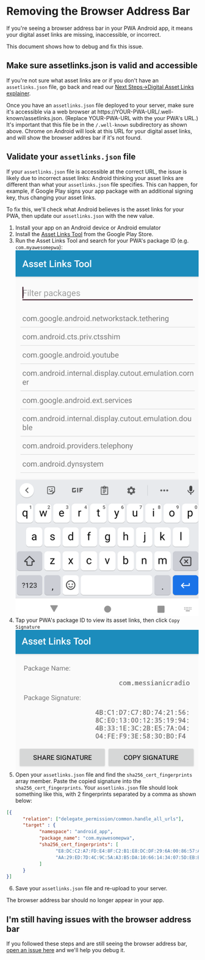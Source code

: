 # Removing the Browser Address Bar

If you're seeing a browser address bar in your PWA Android app, it means your digital asset links are missing, inaccessible, or incorrect.

This document shows how to debug and fix this issue.

## Make sure assetlinks.json is valid and accessible

If you're not sure what asset links are or if you don't have an `assetlinks.json` file, go back and read our [Next Steps->Digital Asset Links explainer](https://microsoft.visualstudio.com/OS/_workitems/recentlyupdated/).

Once you have an `assetlinks.json` file deployed to your server, make sure it's accessible via a web browser at https://YOUR-PWA-URL/.well-known/assetlinks.json. (Replace YOUR-PWA-URL with the your PWA's URL.) It's important that this file be in the `/.well-known` subdirectory as shown above. Chrome on Android will look at this URL for your digital asset links, and will show the browser addres bar if it's not found.

## Validate your `assetlinks.json` file

If your `assetlinks.json` file is accessible at the correct URL, the issue is likely due to incorrect asset links: Android thinking your asset links are different than what your `assetlinks.json` file specifies. This can happen, for example, if Google Play signs your app package with an additional signing key, thus changing your asset links.

To fix this, we'll check what Android believes is the asset links for your PWA, then update our `assetlinks.json` with the new value.

1. Install your app on an Android device or Android emulator
2. Install the [Asset Links Tool](https://play.google.com/store/apps/details?id=dev.conn.assetlinkstool) from the Google Play Store.
3. Run the Asset Links Tool and search for your PWA's package ID (e.g. `com.myawesomepwa`): <br /> <img src="/static/asset-links-package-id.png" />
4. Tap your PWA's package ID to view its asset links, then click `Copy Signature` <br /> <img src="/static/asset-links-details.png" />
5. Open your `assetlinks.json` file and find the `sha256_cert_fingerprints` array member. Paste the copied signature into the `sha256_cert_fingerprints`. Your `assetlinks.json` file should look something like this, with 2 fingerprints separated by a comma as shown below:
```json
[{
      "relation": ["delegate_permission/common.handle_all_urls"],
      "target" : { 
            "namespace": "android_app", 
            "package_name": "com.myawesomepwa",
            "sha256_cert_fingerprints": [
                  "E8:DC:C2:A7:FD:E4:8F:C2:B1:E8:DC:DF:29:6A:00:86:57:A0:F7:EF:49:62:C1:45:32:34:6F:06:CF:32:45:BD",
                  "AA:29:ED:7D:4C:9C:5A:A3:B5:DA:10:66:14:34:07:5D:EB:BE:96:CD:82:7B:09:46:47:13:65:29:5B:EA:96:30"
            ] 
      }
}]
```

6. Save your `assetlinks.json` file and re-upload to your server. 

The browser address bar should no longer appear in your app.

## I'm still having issues with the browser address bar

If you followed these steps and are still seeing the browser address bar, [open an issue here](https://github.com/pwa-builder/PWABuilder/issues) and we'll help you debug it.